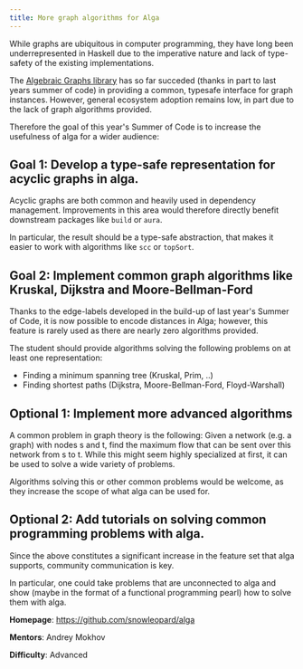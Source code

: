 ```yaml
---
title: More graph algorithms for Alga
---
```


While graphs are ubiquitous in computer programming,
they have long been underrepresented in Haskell
due to the imperative nature and lack of type-safety
of the existing implementations.

The [Algebraic Graphs library](https://github.com/snowleopard/alga) has so far succeded 
(thanks in part to last years summer of code) in providing a common, 
typesafe interface for graph instances. However, general ecosystem adoption remains low,
in part due to the lack of graph algorithms provided.

Therefore the goal of this year's Summer of Code is
to increase the usefulness of alga for a wider audience:

## Goal 1: Develop a type-safe representation for acyclic graphs in alga.

Acyclic graphs are both common and heavily used in dependency
management. Improvements in this area would therefore directly
benefit downstream packages like `build` or `aura`.

In particular, the result should be a type-safe abstraction,
that makes it easier to work with algorithms like `scc` or `topSort`.

## Goal 2: Implement common graph algorithms like Kruskal, Dijkstra and Moore-Bellman-Ford

Thanks to the edge-labels developed in the build-up of
last year's Summer of Code, it is now possible to encode
distances in Alga; however, this feature is rarely used
as there are nearly zero algorithms provided.

The student should provide algorithms solving the following problems 
on at least one representation:
 - Finding a minimum spanning tree (Kruskal, Prim, ..)
 - Finding shortest paths (Dijkstra, Moore-Bellman-Ford, Floyd-Warshall)

## Optional 1: Implement more advanced algorithms

A common problem in graph theory is the following:
Given a network (e.g. a graph) with nodes s and t, find the maximum flow
that can be sent over this network from s to t. While this might seem
highly specialized at first, it can be used to solve a wide variety of problems.

Algorithms solving this or other common problems would be welcome,
as they increase the scope of what alga can be used for.

## Optional 2: Add tutorials on solving common programming problems with alga.

Since the above constitutes a significant increase in the feature set that alga supports,
community communication is key. 

In particular, one could take problems that are unconnected to alga
and show (maybe in the format of a functional programming pearl) how to
solve them with alga.

**Homepage**: https://github.com/snowleopard/alga

**Mentors**: Andrey Mokhov

**Difficulty**: Advanced
